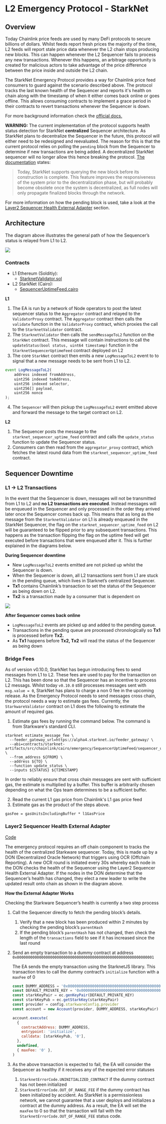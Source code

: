 # L2 Emergency Protocol - StarkNet

## Overview

Today Chainlink price feeds are used by many DeFi protocols to secure billions of dollars. Whilst feeds report fresh prices the majority of the time, L2 feeds will report stale price data whenever the L2 chain stops producing new blocks. This can happen whenever the L2 Sequencer fails to process any new transactions. Whenever this happens, an arbitrage opportunity is created for malicious actors to take advantage of the price difference between the price inside and outside the L2 chain.

The StarkNet Emergency Protocol provides a way for Chainlink price feed consumers to guard against the scenario described above. The protocol tracks the last known health of the Sequencer and reports it's health on chain along with the timestamp of when it either comes back online or goes offline. This allows consuming contracts to implement a grace period in their contracts to revert transactions whenever the Sequencer is down.

For more background information check the [official docs.](https://docs.chain.link/docs/l2-sequencer-flag/)

**WARNING:** The current implementation of the protocol supports health status detection for StarkNet **centralized** Sequencer architecture. As StarkNet plans to decentralize the Sequencer in the future, this protocol will either need to be redesigned and reevaluated. The reason for this is that the current protocol relies on polling the `pending` block from the Sequencer to determine if new transactions are being added. A decentralized StarkNet sequencer will no longer allow this hence breaking the protocol. [The documentation](https://docs.starknet.io/documentation/develop/Blocks/transaction-life-cycle/#the_pending_block) states:

> Today, StarkNet supports querying the new block before its construction is complete. This feature improves the responsiveness of the system prior to the decentralization phase, but will probably become obsolete once the system is decentralized, as full nodes will only propagate finalized blocks through the network.

For more information on how the pending block is used, take a look at the [Layer2 Sequencer Health External Adapter](#layer2-sequencer-health-external-adapter) section.

## Architecture

The diagram above illustrates the general path of how the Sequencer’s status is relayed from L1 to L2.

[![](https://mermaid.ink/img/pako:eNqNk99PwjAQx_-VprxCwo8YtSQmOtgTCQaiL46H2l1HQ9fOrosSwv9u59aBzBH3svXu8737Xi87YKZjwARzqT_ZlhqLFqtIIfcwSfN8Bhy5sFBSqB3iQkrSm0wmQRhOUSfGtNSG9DjnLSi31OwU2LrU03B0G46nXdCVQkyrvEjB1IXC-9Hd8GbaBbULLYMVIeTkeTB4QI9JYiCh1qFnqYpf155cxtsrJWv4KEAxMGfxWuAzP6W9_CWzIoUQIK6ovHhPDM22aDFumCoT1N7d2xrKysZ-nAr47fjZ6K992_bfvdscqEtDXoWWnAclfDFWl24xQnO7BQNFWmWu3aqz90qliP85QcNexzqtQdIEAy8PdJppBcq-NaFN9_pPtI9sWpv3m2ttzDXHfeyOKRWx--cOZTjC7rZSiDBxn7GrE-FIHR1XZG5UmMfCzYuJNQX0MS2sXu8V8-eKmQnqBkwx4VTmcPwGV_dK6g)](https://mermaid.live/edit#pako:eNqNk99PwjAQx_-VprxCwo8YtSQmOtgTCQaiL46H2l1HQ9fOrosSwv9u59aBzBH3svXu8737Xi87YKZjwARzqT_ZlhqLFqtIIfcwSfN8Bhy5sFBSqB3iQkrSm0wmQRhOUSfGtNSG9DjnLSi31OwU2LrU03B0G46nXdCVQkyrvEjB1IXC-9Hd8GbaBbULLYMVIeTkeTB4QI9JYiCh1qFnqYpf155cxtsrJWv4KEAxMGfxWuAzP6W9_CWzIoUQIK6ovHhPDM22aDFumCoT1N7d2xrKysZ-nAr47fjZ6K992_bfvdscqEtDXoWWnAclfDFWl24xQnO7BQNFWmWu3aqz90qliP85QcNexzqtQdIEAy8PdJppBcq-NaFN9_pPtI9sWpv3m2ttzDXHfeyOKRWx--cOZTjC7rZSiDBxn7GrE-FIHR1XZG5UmMfCzYuJNQX0MS2sXu8V8-eKmQnqBkwx4VTmcPwGV_dK6g)

### Contracts

- L1 Ethereum (Solditiy):
  - [StarknetValidator.sol](https://github.com/smartcontractkit/chainlink-starknet/blob/develop/contracts/src/chainlink/solidity/emergency/StarkNetValidator.sol)
- L2 StarkNet (Cairo):
  - [SequencerUptimeFeed.cairo](https://github.com/smartcontractkit/chainlink-starknet/blob/develop/contracts/src/chainlink/cairo/emergency/SequencerUptimeFeed/sequencer_uptime_feed.cairo)

**L1**

1. The EA is run by a network of Node operators to post the latest sequencer status to the `Aggregator` contract and relayed to the `ValidatorProxy` contract. The `Aggregator` contract then calls the `validate` function in the `ValidatorProxy` contract, which proxies the call to the `StarknetValidator` contract.
2. The `StarknetValidator` then calls the `sendMessageToL2` function on the `StarkNet` contract. This message will contain instructions to call the `updateStatus(bool status, uint64 timestamp)` function in the `StarknetSequencerUptimeFeed` contract deployed on L2
3. The core `StarkNet` contract then emits a new `LogMessageToL2` event to to signal that a new message needs to be sent from L1 to L2.

```javascript
event LogMessageToL2(
    address indexed fromAddress,
    uint256 indexed toAddress,
    uint256 indexed selector,
    uint256[] payload,
    uint256 nonce
);
```

4. The `Sequencer` will then pickup the `LogMessageToL2` event emitted above and forward the message to the target contract on L2.

**L2**

1. The Sequencer posts the message to the `starknet_sequencer_uptime_feed` contract and calls the `update_status` function to update the Sequencer status.
2. Consumers can then read from the `aggregator_proxy` contract, which fetches the latest round data from the `starknet_sequencer_uptime_feed` contract.

## Sequencer Downtime

### L1 → L2 Transactions

In the event that the Sequencer is down, messages will not be transmitted from L1 to L2 and **no L2 transactions are executed**. Instead messages will be enqueued in the Sequencer and only processed in the order they arrived later once the Sequencer comes back up. This means that as long as the message from the `StarknetValidator` on L1 is already enqueued in the StarkNet Sequencer, the flag on the `starknet_sequencer_uptime_feed` on L2 will be guaranteed to be flipped prior to any subsequent transactions. This happens as the transaction flipping the flag on the uptime feed will get executed before transactions that were enqueued after it. This is further explained in the diagrams below.

**During Sequencer downtime**

- New `LogMessageToL2` events emitted are not picked up whilst the Sequencer is down.
- When the Sequencer is down, all L2 transactions sent from L1 are stuck in the pending queue, which lives in Starknet’s centralized Sequencer.
- **Tx1** contains Chainlink’s transaction to set the status of the Sequencer as being down on L2.
- **Tx2** is a transaction made by a consumer that is dependent on

[![](https://mermaid.ink/img/pako:eNo1jrEOwjAMRH8l8twFxsywMQBlzOImbhPRJMWNBajqvxNU1dO709PJC9jsCDT0Y35bj1zU5W6SqjdLNzBOXrX0EkqWWF0puZAGdRMS2qzH57DDcYPqQAOROGJwdXn51waKp0gGdEWH_DRg0lo9mRwWOrtQMoMuLNQASsntN9k9b84pYP0ngu5xnGn9ATwDPgo)](https://mermaid.live/edit#pako:eNo1jrEOwjAMRH8l8twFxsywMQBlzOImbhPRJMWNBajqvxNU1dO709PJC9jsCDT0Y35bj1zU5W6SqjdLNzBOXrX0EkqWWF0puZAGdRMS2qzH57DDcYPqQAOROGJwdXn51waKp0gGdEWH_DRg0lo9mRwWOrtQMoMuLNQASsntN9k9b84pYP0ngu5xnGn9ATwDPgo)

**After Sequencer comes back online**

- `LogMessageToL2` events are picked up and added to the pending queue.
- Transactions in the pending queue are processed chronologically so **Tx1** is processed before **Tx2.**
- As **Tx1** happens before **Tx2, Tx2** will read the status of the Sequencer as being down

### Bridge Fees

As of version v0.10.0, StarkNet has begun introducing fees to send messages from L1 to L2. These fees are used to pay for the transaction
on L2. This has been done so that the Sequencer has an incentive to process L2 messags. Whilst today `v0.10.0` still processes messages sent
with `msg.value = 0`, StarkNet has plans to charge a non 0 fee in the upcoming release. As the Emergency Protocol needs to send messages cross chain,
the protocol needs a way to estimate gas fees. Currently, the `StarkwareValidator` contract on L1 does the following to estimate the amount of required
gas.

1. Estimate gas fees by running the command below. The command is from Starkware's standard CLI.

```
starknet estimate_message_fee \
  --feeder_gateway_url=https://alpha4.starknet.io/feeder_gateway/ \
  --abi=contracts/starknet-artifacts/src/chainlink/cairo/emergency/SequencerUptimeFeed/sequencer_uptime_feed.cairo/sequencer_uptime_feed.json \
  --from_address ${FROM} \
  --address ${TO} \
  --function update_status \
  --inputs ${STATUS} ${TIMESTAMP}
```

In order to reliably ensure that cross chain messages are sent with sufficient gas, the estimate is multiplied by a buffer. This buffer
is arbitrarily chosen depending on what the Ops team determines to be a sufficient buffer.

2. Read the current L1 gas price from Chainlink's L1 gas price feed
3. Estimate gas as the product of the steps above.

```solidity
gasFee = gasUnitsIncludingBuffer * l1GasPrice
```

### Layer2 Sequencer Health External Adapter

[Code](https://github.com/smartcontractkit/external-adapters-js/tree/develop/packages/sources/layer2-sequencer-health)

The emergency protocol requires an off chain component to tracks the health of the centralized Starkware sequencer. Today, this is made up by a DON (Decentralized Oracle Network) that triggers using OCR (Offchain Reporting). A new OCR round is initiated every 30s whereby each node in the DON checks the health of the Sequencer using the Layer2 Sequencer Health External Adapter. If the nodes in the DON determine that the Sequencer’s health has changed, they elect a new leader to write the updated result onto chain as shown in the diagram above.

**How the External Adapter Works**

Checking the Starkware Sequencer’s health is currently a two step process

1. Call the Sequencer directly to fetch the pending block’s details.
   1. Verify that a new block has been produced within 2 minutes by checking the pending block’s `parentHash`
   2. If the pending block’s `parentHash` has not changed, then check the length of the `transactions` field to see if it has increased since the last round
2. Send an empty transaction to a dummy contract at address `0x00000000000000000000000000000000000000000000000000000000000001`

   The EA sends the empty transaction using the StarknetJS library. This transaction tries to call the dummy contract’s `initialize` function with a `maxFee` of 0

   ```javascript
   const DUMMY_ADDRESS = '0x00000000000000000000000000000000000000000000000000000000000001'
   const DEFAULT_PRIVATE_KEY = '0x0000000000000000000000000000000000000000000000000000000000000001'
   const starkKeyPair = ec.genKeyPair(DEFAULT_PRIVATE_KEY)
   const starkKeyPub = ec.getStarkKey(starkKeyPair)
   const provider = config.starkwareConfig.provider
   const account = new Account(provider, DUMMY_ADDRESS, starkKeyPair)

   account.execute(
     {
       contractAddress: DUMMY_ADDRESS,
       entrypoint: 'initialize',
       calldata: [starkKeyPub, '0'],
     },
     undefined,
     { maxFee: '0' },
   )
   ```

3. As the above transaction is expected to fail, the EA will consider the Sequencer as healthy if it receives any of the expected error statuses
   1. `StarknetErrorCode.UNINITIALIZED_CONTRACT` if the dummy contract has not been initialized
   2. `StarknetErrorCode.OUT_OF_RANGE_FEE` if the dummy contract has been initialized by accident. As StarkNet is a permissionless network, we cannot guarantee that a user deploys and initializes a contract at the dummy address. As a result, the EA will set the `maxFee` to 0 so that the transaction will fail with the `StarknetErrorCode.OUT_OF_RANGE_FEE` status code.
